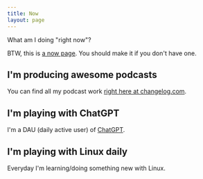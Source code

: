 ```yaml
---
title: Now
layout: page
---
```


What am I doing "right now"?

BTW, this is [a now page](https://nownownow.com/). You should make it if you don't have one.

## I'm producing awesome podcasts

You can find all my podcast work [right here at changelog.com](https://changelog.com).

## I'm playing with ChatGPT

I'm a DAU (daily active user) of [ChatGPT](https://chat.openai.com/).

## I'm playing with Linux daily

Everyday I'm learning/doing something new with Linux.